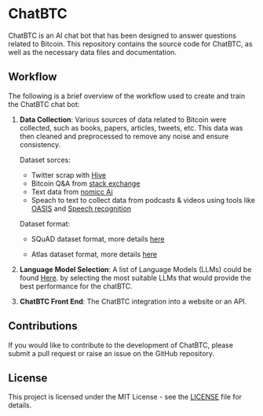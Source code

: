 # ChatBTC

ChatBTC is an AI chat bot that has been designed to answer questions related to Bitcoin. This repository contains the source code for ChatBTC, as well as the necessary data files and documentation.

## Workflow

The following is a brief overview of the workflow used to create and train the ChatBTC chat bot:

1. **Data Collection**: Various sources of data related to Bitcoin were collected, such as books, papers, articles, tweets, etc. This data was then cleaned and preprocessed to remove any noise and ensure consistency.

      Dataset sorces:

    - Twitter scrap with [Hive](https://hive.one/)
    - Bitcoin Q&A from [stack exchange](https://bitcoin.stackexchange.com/) 
    - Text data from [nomicc Ai](https://home.nomic.ai/)
    - Speach to text to collect data from podcasts & videos using tools like [OASIS](https://theoasis.com/) and [Speech recognition](https://github.com/Uberi/speech_recognition#readme)
    

     Dataset format: 
    - SQuAD dataset format, more details [here](https://rajpurkar.github.io/SQuAD-explorer/)
 
    - Atlas dataset format, more details [here](https://atlas.nomic.ai/)




2. **Language Model Selection**: A list of Language Models (LLMs) could be found [Here](https://github.com/formulahendry/awesome-gpt). by selecting the most suitable LLMs that would provide the best performance for the chatBTC.


3. **ChatBTC Front End**: The ChatBTC integration  into a website or an API.



## Contributions

If you would like to contribute to the development of ChatBTC, please submit a pull request or raise an issue on the GitHub repository. 

## License

This project is licensed under the MIT License - see the [LICENSE](LICENSE) file for details.
